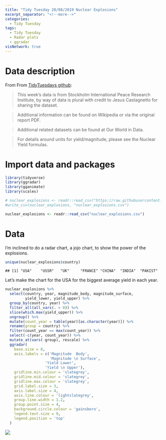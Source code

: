 ```yaml
---
title: "Tidy Tuesday 20/08/2019 Nuclear Explosions"
excerpt_separator: "<!--more-->"
categories:
  - Tidy Tuesday
tags:
  - Tidy Tuesday
  - Radar plots
  - ggradar
visNetwork: true
---
```


# Data description

From From [TidyTuesdays
github](https://github.com/rfordatascience/tidytuesday/tree/master/data/2019/2019-08-13):

> This week’s data is from Stockholm International Peace Research
> Institute, by way of data is plural with credit to Jesus Castagnetto
> for sharing the dataset.

> Additional information can be found on Wikipedia or via the original
> report PDF.

> Additional related datasets can be found at Our World in Data.

> For details around units for yield/magnitude, please see the Nuclear
> Yield formulas.

# Import data and packages

``` r
library(tidyverse)
library(ggradar)
library(gganimate)
library(scales)

# nuclear_explosions <- readr::read_csv("https://raw.githubusercontent.com/rfordatascience/tidytuesday/master/data/2019/2019-08-20/nuclear_explosions.csv")
#write_csv(nuclear_explosions, "nuclear_explosions.csv")

nuclear_explosions <- readr::read_csv("nuclear_explosions.csv")
```

# Data

I’m inclined to do a radar chart, a jojo chart, to show the power of the
explosions.

``` r
unique(nuclear_explosions$country)
```

    ## [1] "USA"    "USSR"   "UK"     "FRANCE" "CHINA"  "INDIA"  "PAKIST"

Let’s make the chart for the USA for the biggest average yield in each
year.

``` r
nuclear_explosions %>% 
  select(country, year, magnitude_body, magnitude_surface,
         yield_lower, yield_upper) %>% 
  group_by(country, year) %>% 
  filter_all(all_vars(. > 0)) %>% 
  slice(which.max(yield_upper)) %>% 
  ungroup() %>% 
  mutate(count_year = table(year)[as.character(year)]) %>% 
  rename(group = country) %>% 
  filter(count_year == max(count_year)) %>% 
  select(-c(year, count_year)) %>% 
  mutate_at(vars(-group), rescale) %>% 
  ggradar(
    base.size = 8,
    axis.labels = c('Magnitude  Body', 
                    'Magnitude \n Surface',
                  'Yield Lower', 
                  'Yield \n Upper'),
    gridline.min.colour = 'slategrey',
    gridline.mid.colour = 'slategrey',
    gridline.max.colour = 'slategrey',
    grid.label.size = 3,
    axis.label.size = 4,
    axis.line.colour = 'lightslategrey',
    group.line.width = 1.2,
    group.point.size = 4,
    background.circle.colour = 'gainsboro',
    legend.text.size = 9,
    legend.position = 'top'
  )
```

![](https://raw.githubusercontent.com/jorgel-mendes/Behold-the-Vision/master/docs/assets/images/nex_radar-1.png)<!-- -->

